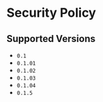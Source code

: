 # Security Policy

## Supported Versions

- `0.1`
- `0.1.01`
- `0.1.02`
- `0.1.03`
- `0.1.04`
- `0.1.5`
